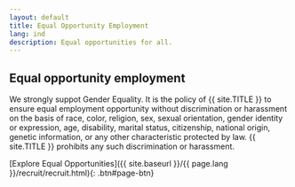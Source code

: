 ```yaml
---
layout: default
title: Equal Opportunity Employment
lang: ind
description: Equal opportunities for all.
---
```


## Equal opportunity employment

We strongly suppot Gender Equality. It is the policy of {{ site.TITLE }} to ensure equal employment opportunity without discrimination or harassment on the basis of race, color, religion, sex, sexual orientation, gender identity or expression, age, disability, marital status, citizenship, national origin, genetic information, or any other characteristic protected by law. {{ site.TITLE }} prohibits any such discrimination or harassment.

[Explore Equal Opportunities]({{ site.baseurl }}/{{ page.lang }}/recruit/recruit.html){: .btn#page-btn}
